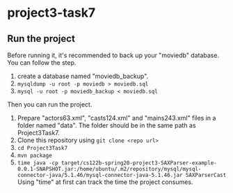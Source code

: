 # project3-task7

## Run the project

Before running it, it's recommended to back up your "moviedb" database. You can follow the step.
1. create a database named "moviedb_backup".
2. `mysqldump -u root -p moviedb > moviedb.sql`
3. `mysql -u root -p moviedb_backup < moviedb.sql`


Then you can run the project.
1. Prepare "actors63.xml", "casts124.xml" and "mains243.xml" files in a folder named "data". The folder should be in the same path as Project3Task7.
2. Clone this repository using `git clone <repo url>`
3. `cd Project3Task7`
4. `mvn package`
5. `time java -cp target/cs122b-spring20-project3-SAXParser-example-0.0.1-SNAPSHOT.jar:/home/ubuntu/.m2/repository/mysql/mysql-connector-java/5.1.46/mysql-connector-java-5.1.46.jar SAXParserCast` Using "time" at first can track the time the project consumes.
